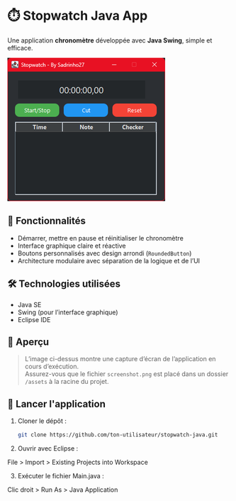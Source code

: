 # ⏱️ Stopwatch Java App

Une application **chronomètre** développée avec **Java Swing**, simple et efficace.

![Capture de l'application](./assets/screenshot.png)

## 🚀 Fonctionnalités

- Démarrer, mettre en pause et réinitialiser le chronomètre
- Interface graphique claire et réactive
- Boutons personnalisés avec design arrondi (`RoundedButton`)
- Architecture modulaire avec séparation de la logique et de l’UI

## 🛠️ Technologies utilisées

- Java SE
- Swing (pour l’interface graphique)
- Eclipse IDE

## 📸 Aperçu

> L’image ci-dessus montre une capture d’écran de l’application en cours d’exécution.  
> Assurez-vous que le fichier `screenshot.png` est placé dans un dossier `/assets` à la racine du projet.

## 🧪 Lancer l'application

1. Cloner le dépôt :
   ```bash
   git clone https://github.com/ton-utilisateur/stopwatch-java.git
   ```
2. Ouvrir avec Eclipse :

File > Import > Existing Projects into Workspace

3. Exécuter le fichier Main.java :

Clic droit > Run As > Java Application
